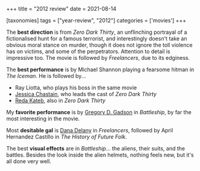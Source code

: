 +++
title = "2012 review"
date = 2021-08-14

[taxonomies]
tags = ["year-review", "2012"]
categories = ['movies']
+++

The **best direction** is from *Zero Dark Thirty*,
an unflinching portrayal of a fictionalised hunt for a famous terrorist,
and interestingly doesn't take an obvious moral stance on murder,
though it does not ignore the toll violence has on victims,
and some of the perpetrators.
Attention to detail is impressive too.
The movie is followed by *Freelancers*, due to its edginess.

The **best performance** is by Michael Shannon playing a fearsome hitman
in *The Iceman*.
He is followed by...
- Ray Liotta, who plays his boss in the same movie
- [Jessica Chastain], who leads the cast of *Zero Dark Thirty*
- [Reda Kateb], also in *Zero Dark Thirty*

My **favorite performance** is by [Gregory D. Gadson] in *Battleship*,
by far the most interesting in the movie.

Most **desitable gal** is [Dana Delany] in *Freelancers*,
followed by April Hernandez Castillo in *The History of Future Folk*.

The best **visual effects** are in *Battleship*...
the aliens, their suits, and the battles.
Besides the look inside the alien helmets,
nothing feels new,
but it's all done very well.

[Dana Delany]: https://en.wikipedia.org/wiki/Dana_Delany
[Jessica Chastain]: https://en.wikipedia.org/wiki/Jessica_Chastain
[Reda Kateb]: https://en.wikipedia.org/wiki/Reda_Kateb
[Gregory D. Gadson]: https://en.wikipedia.org/wiki/Gregory_D._Gadson
